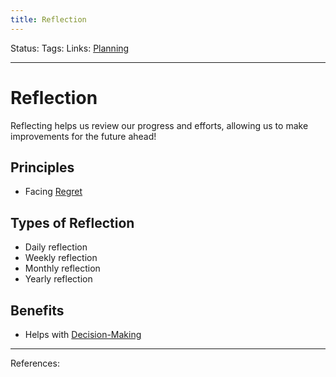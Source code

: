 ```yaml
---
title: Reflection
---
```

Status:
Tags:
Links: [Planning](out/planning.md)
___
# Reflection
Reflecting helps us review our progress and efforts, allowing us to make improvements for the future ahead!
## Principles
- Facing [Regret](out/regret.md)
## Types of Reflection
- Daily reflection
- Weekly reflection
- Monthly reflection
- Yearly reflection
## Benefits	
- Helps with [Decision-Making](out/decision-making.md)

___
References: